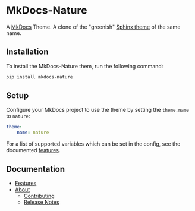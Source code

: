 # MkDocs-Nature

A [MkDocs] Theme. A clone of the "greenish" [Sphinx theme] of the same name.

## Installation

To install the MkDocs-Nature them, run the following command:

```sh
pip install mkdocs-nature
```

## Setup

Configure your MkDocs project to use the theme by setting the `theme.name` to `nature`:

```yml
theme:
    name: nature
```

For a list of supported variables which can be set in the config, see the
documented [features](features.md).

## Documentation

- [Features](features.md)
- [About](about.md)
    - [Contributing](contributing.md)
    - [Release Notes](release-notes.md)


[MkDOcs]: http://mkdocs.org
[Sphinx theme]: http://www.sphinx-doc.org/en/stable/theming.html?highlight=nature#builtin-themes
